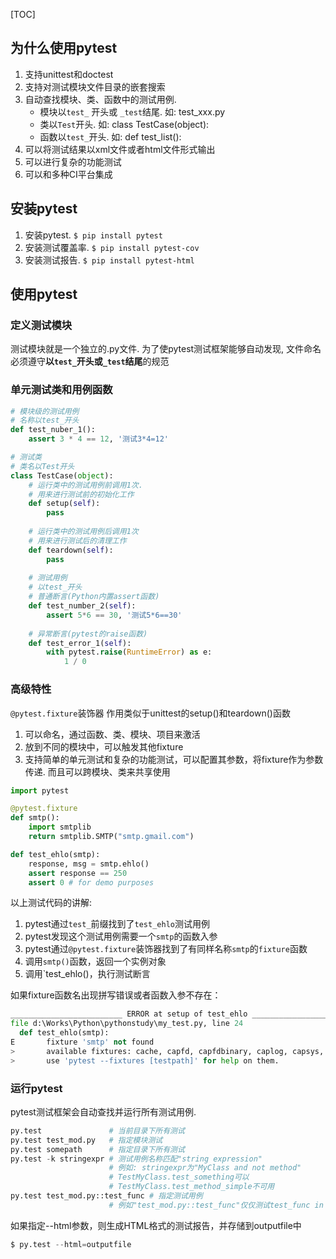 [TOC]

## 为什么使用pytest
1. 支持unittest和doctest
2. 支持对测试模块文件目录的嵌套搜索
3. 自动查找模块、类、函数中的测试用例.
   - 模块以`test_` 开头或 `_test`结尾. 如: test_xxx.py
   - 类以`Test`开头. 如: class TestCase(object):
   - 函数以`test_`开头. 如: def test_list():
4. 可以将测试结果以xml文件或者html文件形式输出
5. 可以进行复杂的功能测试
6. 可以和多种CI平台集成

## 安装pytest
1. 安装pytest. `$ pip install pytest`
2. 安装测试覆盖率. `$ pip install pytest-cov`
3. 安装测试报告. `$ pip install pytest-html`

## 使用pytest
### 定义测试模块
测试模块就是一个独立的.py文件. 为了使pytest测试框架能够自动发现, 文件命名必须遵守**以`test_`开头或`_test`结尾**的规范

### 单元测试类和用例函数
```Python
# 模块级的测试用例
# 名称以test_开头
def test_nuber_1():
    assert 3 * 4 == 12, '测试3*4=12'

# 测试类
# 类名以Test开头
class TestCase(object):
    # 运行类中的测试用例前调用1次.
    # 用来进行测试前的初始化工作
    def setup(self):
        pass
    
    # 运行类中的测试用例后调用1次
    # 用来进行测试后的清理工作
    def teardown(self):
        pass
    
    # 测试用例
    # 以test_开头
    # 普通断言(Python内置assert函数)
    def test_number_2(self):
        assert 5*6 == 30, '测试5*6==30'
    
    # 异常断言(pytest的raise函数)
    def test_error_1(self):
        with pytest.raise(RuntimeError) as e:
            1 / 0
```
### 高级特性
`@pytest.fixture`装饰器
作用类似于unittest的setup()和teardown()函数
1. 可以命名，通过函数、类、模块、项目来激活
2. 放到不同的模块中，可以触发其他fixture
3. 支持简单的单元测试和复杂的功能测试，可以配置其参数，将fixture作为参数传递. 而且可以跨模块、类来共享使用
```Python
import pytest

@pytest.fixture
def smtp():
    import smtplib
    return smtplib.SMTP("smtp.gmail.com")

def test_ehlo(smtp):
    response, msg = smtp.ehlo()
    assert response == 250
    assert 0 # for demo purposes
```
以上测试代码的讲解:
1. pytest通过`test_`前缀找到了`test_ehlo`测试用例
2. pytest发现这个测试用例需要一个`smtp`的函数入参
3. pytest通过`@pytest.fixture`装饰器找到了有同样名称`smtp`的`fixture`函数
4. 调用`smtp()`函数，返回一个实例对象
5. 调用`test_ehlo(<smtp instance>)，执行测试断言

如果fixture函数名出现拼写错误或者函数入参不存在：
```Python
_________________________ ERROR at setup of test_ehlo _________________________
file d:\Works\Python\pythonstudy\my_test.py, line 24
  def test_ehlo(smtp):
E       fixture 'smtp' not found
>       available fixtures: cache, capfd, capfdbinary, caplog, capsys, capsysbinary, cov, doctest_namespace, metadata, monkeypatch, pytestconfig, record_xml_property, recwarn, smtp1, tmpdir, tmpdir_factory
>       use 'pytest --fixtures [testpath]' for help on them.
```  

### 运行pytest
pytest测试框架会自动查找并运行所有测试用例. 
```Python
py.test               # 当前目录下所有测试  
py.test test_mod.py   # 指定模块测试  
py.test somepath      # 指定目录下所有测试  
py.test -k stringexpr # 测试用例名称匹配"string expression"
                      # 例如: stringexpr为"MyClass and not method"  
                      # TestMyClass.test_something可以  
                      # TestMyClass.test_method_simple不可用  
py.test test_mod.py::test_func # 指定测试用例
                      # 例如"test_mod.py::test_func"仅仅测试test_func in test_mod.py 
```
如果指定--html参数，则生成HTML格式的测试报告，并存储到outputfile中
```Python
$ py.test --html=outputfile
```

